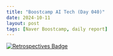 ```yaml
---
title: "Boostcamp AI Tech (Day 040)"
date: 2024-10-11
layout: post
tags: [Naver Boostcamp, daily report]
---
```

[![Retrospectives Badge](https://img.shields.io/badge/Retrospectives-6A0DAD?style=flat)](../Retrospectives/week8.pdf)
